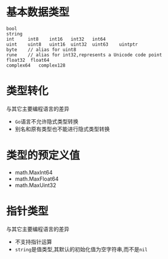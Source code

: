 # 基本数据类型
```
bool
string
int     int8    int16   int32   int64
uint    uint8   uint16  uint32  uint63    uintptr
byte    // alias for uint8
rune    // alias for int32,represents a Unicode code point
float32  float64
complex64   complex128
```

# 类型转化
与其它主要编程语言的差异
- `Go`语言不允许隐式类型转换
- 别名和原有类型也不能进行隐式类型转换

# 类型的预定义值
- math.MaxInt64
- math.MaxFloat64
- math.MaxUint32

# 指针类型
与其它主要编程语言的差异
- 不支持指针运算
- `string`是值类型,其默认的初始化值为空字符串,而不是`nil`


